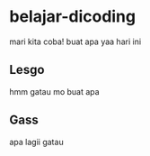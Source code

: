 # belajar-dicoding
mari kita coba!
buat apa yaa hari ini

## Lesgo
hmm gatau mo buat apa

## Gass
apa lagii gatau
